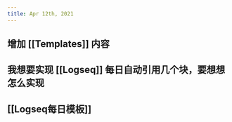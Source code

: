 ```yaml
---
title: Apr 12th, 2021
---
```


###
###
##
## 增加 [[Templates]] 内容
## 我想要实现 [[Logseq]] 每日自动引用几个块，要想想怎么实现
## [[Logseq每日模板]]
